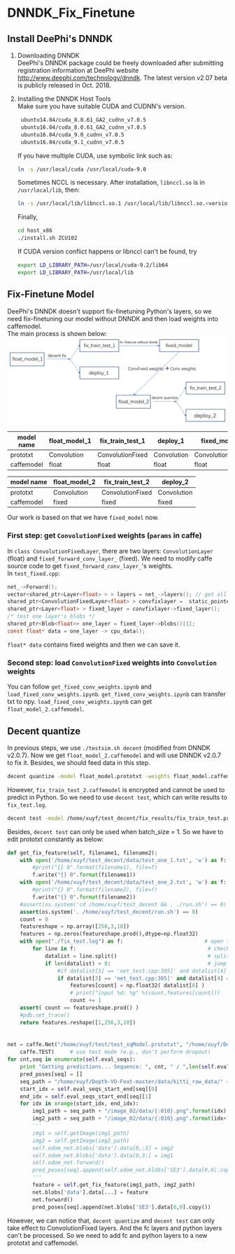 # DNNDK_Fix_Finetune
## Install DeePhi's DNNDK
1. Downloading DNNDK  
   DeePhi's DNNDK package could be freely downloaded after submitting registration information at DeePhi website http://www.deephi.com/technology/dnndk. The latest version v2.07 beta is publicly released in Oct. 2018.
2. Installing the DNNDK Host Tools  
   Make sure you have suitable CUDA and CUDNN's version.  
   ```bash
    ubuntu14.04/cuda_8.0.61_GA2_cudnn_v7.0.5
    ubuntu16.04/cuda_8.0.61_GA2_cudnn_v7.0.5
    ubuntu16.04/cuda_9.0_cudnn_v7.0.5
    ubuntu16.04/cuda_9.1_cudnn_v7.0.5
   ```
   If you have multiple CUDA, use symbolic link such as:
   ```bash
   ln -s /usr/local/cuda /usr/local/cuda-9.0
   ```
   Sometimes NCCL is necessary. After installation, `libnccl.so` is in `/usr/local/lib`, then:
   ```bash
   ln -s /usr/local/lib/libnccl.so.1 /usr/local/lib/libnccl.so.<version>
   ```
   Finally, 
   ```bash
   cd host_x86
   ./install.sh ZCU102
   ```

   If CUDA version conflict happens or libnccl can't be found, try 
   ```bash
   export LD_LIBRARY_PATH=/usr/local/cuda-9.2/lib64
   export LD_LIBRARY_PATH=/usr/local/lib
   ```

## Fix-Finetune Model
DeePhi's DNNDK doesn't support fix-finetuning Python's layers, so we need fix-finetuning our model without DNNDK and then load weights into caffemodel.  
The main process is shown below:
![](process.jpg) 

model name | float_model_1 | fix_train_test_1 | deploy_1 | fixed_model 
-|-|-|-|-
prototxt | Convolution | ConvolutionFixed | Convolution | ConvolutionFixed
caffemodel | float | float | float | float

model name | float_model_2 | fix_train_test_2 | deploy_2  
-|-|-|-
prototxt | Convolution | ConvolutionFixed | Convolution 
caffemodel | fixed | fixed | fixed 

Our work is based on that we have `fixed_model` now. 

### First step: get `ConvolutionFixed` weights (`params` in caffe)
In `class ConvolutionFixedLayer`, there are two layers: `ConvolutionLayer` (float) and `fixed_forward_conv_layer_` (fixed). We need to modify caffe source code to get `fixed_forward_conv_layer_`'s weights.   
In `test_fixed.cpp`:
```C
net_->Forward();
vector<shared_ptr<Layer<float> > > layers = net_->layers(); // get all layers
shared_ptr<ConvolutionFixedLayer<float> > convfixlayer =  static_pointer_cast<ConvolutionFixedLayer<float> >(layers[i]); 
shared_ptr<Layer<float> > fixed_layer = convfixlayer->fixed_layer();
/* test one layer's blobs */
shared_ptr<Blob<float>> one_layer = fixed_layer->blobs()[1];
const float* data = one_layer -> cpu_data();
```
`float* data` contains fixed weights and then we can save it.

### Second step: load `ConvolutionFixed` weights into `Convolution` weights
You can follow `get_fixed_conv_weights.ipynb` and `load_fixed_conv_weights.ipynb`. `get_fixed_conv_weights.ipynb` can transfer txt to npy. `load_fixed_conv_weights.ipynb` can get `float_model_2.caffemodel`.

## Decent quantize
In previous steps, we use `./testsim.sh decent` (modified from DNNDK v2.0.7). Now we get `float_model_2.caffemodel` and will use DNNDK v2.0.7 to fix it. Besides, we should feed data in this step.   
```bash
decent quantize -model float_model.prototxt -weights float_model.caffemodel -calib_iter 10 -gpu 1 
```
However, `fix_train_test_2.caffemodel` is encrypted and cannot be used to predict in Python. So we need to use `decent test`, which can write results to `fix_test.log`.
```bash
decent test -model /home/xuyf/test_decent/fix_results/fix_train_test.prototxt -weights /home/xuyf/test_decent/fix_results/fix_train_test.caffemodel -gpu 0 -test_iter 1 1> fix_test.log 2>&1
```
Besides, `decent test` can only be used when batch_size = 1. So we have to edit prototxt constantly as below:
```Python
def get_fix_feature(self, filename1, filename2):
    with open('/home/xuyf/test_decent/data/test_one_1.txt', 'w') as f:
        #print("{} 0".format(filename1), file=f)
        f.write("{} 0".format(filename1))
    with open('/home/xuyf/test_decent/data/test_one_2.txt', 'w') as f:
        #print("{} 0".format(filename2), file=f)	
        f.write("{} 0".format(filename2))	
    #assert(os.system('cd /home/xuyf/test_decent && . ./run.sh') == 0)
    assert(os.system('. /home/xuyf/test_decent/run.sh') == 0)
    count = 0
    featureshape = np.array([256,3,10])
    features = np.zeros(featureshape.prod(),dtype=np.float32)
    with open("./fix_test.log") as f:                          # open txt file
        for line in f:                                          # check line by line
            datalist = line.split()                             # split one line to a list
            if len(datalist) > 8:                               # jump over void line
                #if datalist[3] == 'net_test.cpp:305]' and datalist[4] == 'Batch' and datalist[6] == 'AddBackward73':
                if datalist[3] == 'net_test.cpp:305]' and datalist[4] == 'Batch' and datalist[6] == 'conv_5_pose':
                    features[count] = np.float32( datalist[8] )
                    # print("input %d: %g" %(count,features[count]))
                    count += 1
    assert( count == featureshape.prod() )
    #pdb.set_trace()
    return features.reshape([1,256,3,10])


net = caffe.Net("/home/xuyf/test/test_sqModel.prototxt", "/home/xuyf/Depth-VO-Feat-master/dnncfile/fixedresults/fixed_model.caffemodel",
    caffe.TEST)     # use test mode (e.g., don't perform dropout)
for cnt,seq in enumerate(self.eval_seqs):
    print "Getting predictions... Sequence: ", cnt, " / ",len(self.eval_seqs) 
    pred_poses[seq] = []
    seq_path = "/home/xuyf/Depth-VO-Feat-master/data/kitti_raw_data/" + self.eval_seqs_path[seq]
    start_idx = self.eval_seqs_start_end[seq][0]
    end_idx = self.eval_seqs_start_end[seq][1]
    for idx in xrange(start_idx, end_idx):
        img1_path = seq_path + "/image_02/data/{:010}.png".format(idx)
        img2_path = seq_path + "/image_02/data/{:010}.png".format(idx+1)
        '''
        img1 = self.getImage(img1_path)
        img2 = self.getImage(img2_path)
        self.odom_net.blobs['data'].data[0,:3] = img2
        self.odom_net.blobs['data'].data[0,3:] = img1
        self.odom_net.forward()
        pred_poses[seq].append(self.odom_net.blobs['SE3'].data[0,0].copy())
        '''
        feature = self.get_fix_feature(img1_path, img2_path)
        net.blobs['data'].data[...] = feature
        net.forward()
        pred_poses[seq].append(net.blobs['SE3'].data[0,0].copy())
```
However, we can notice that, `decent quantize` and `decent test` can only take effect to ConvolutionFixed layers. And the fc layers and python layers can't be processed. So we need to add fc and python layers to a new prototxt and caffemodel.
